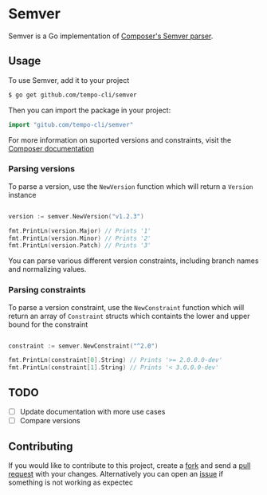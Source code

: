 Semver
======

Semver is a Go implementation of [Composer's Semver parser](https://github.com/composer/semver).

## Usage

To use Semver, add it to your project

```bash
$ go get github.com/tempo-cli/semver
```

Then you can import the package in your project:

```go
import "gitub.com/tempo-cli/semver"
```

For more information on suported versions and constraints, visit the [Composer documentation](https://getcomposer.org/doc/articles/versions.md) 

### Parsing versions

To parse a version, use the `NewVersion` function which will return a `Version` instance

```go

version := semver.NewVersion("v1.2.3")

fmt.PrintLn(version.Major) // Prints '1'
fmt.PrintLn(version.Minor) // Prints '2'
fmt.PrintLn(version.Patch) // Prints '3'

```

You can parse various different version constraints, including branch names and normalizing values.

### Parsing constraints

To parse a version constraint, use the `NewConstraint` function which will return an array of `Constraint` structs which containts the lower and upper bound for the constraint

```go

constraint := semver.NewConstraint("^2.0")

fmt.PrintLn(constraint[0].String) // Prints '>= 2.0.0.0-dev'
fmt.PrintLn(constraint[1].String) // Prints '< 3.0.0.0-dev'

```

## TODO

 - [ ] Update documentation with more use cases
 - [ ] Compare versions

## Contributing

If you would like to contribute to this project, create a [fork](https://help.github.com/articles/fork-a-repo/) and send a [pull request](https://help.github.com/articles/creating-a-pull-request/) with your changes.
Alternatively you can open an [issue](https://github.com/tempo-cli/semver/issues/) if something is not working as expectec
